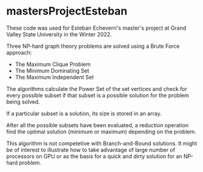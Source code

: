 # mastersProjectEsteban
These code was used for Esteban Echeverri's master's project at Grand Valley State University in the Winter 2022.

Three NP-hard graph theory problems are solved using a Brute Force approach:
- The Maximum Clique Problem
- The Minimum Dominating Set
- The Maximum Independent Set

The algorithms calculate the Power Set of the set vertices and check for every possible subset
if that subset is a possible solution for the problem being solved.

If a particular subset is a solution, its size is stored in an array.

After all the possible subsets have been evaluated, a reduction operation find the optimal solution
(minimum or maximum) depending on the problem.

This algorithm is not competetive with Branch-and-Bound solutions.
It might be of interest to illustrate how to take advantage of large number of processors on GPU
or as the basis for a quick and dirty solution for an NP-hard problem.
